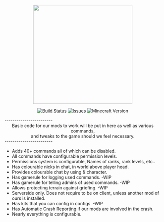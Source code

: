 <p align="center"><img src="http://media-elerium.cursecdn.com/avatars/14/170/635587497278461565.png" width="320" height="320"></p>
<p align="center">
  <a href="https://github.com/HxCKDMS/HxCCore/tree/1.8">
      <img src="http://67.187.15.252:8080/buildStatus/icon?job=HxCCore-1.8" alt="Build Status"></a>
  <a href="https://github.com/HxCKDMS/HxCCore/issues">
      <img src="https://img.shields.io/github/issues-raw/HxCKDMS/HxCCore.svg" alt="Issues"></a>
  <a><img src="https://img.shields.io/badge/minecraft-1.8-blue.svg" alt="Minecraft Version"></a>
</p>
------------------------
<div align="center"> Basic code for our mods to work will be put in here as well as various commands,</div> 
<div align="center">and tweaks to the game should we feel necessary. </div>
------------------------

* Adds 40+ commands all of which can be disabled.
* All commands have configurable permission levels.
* Permissions system is configurable, Names of ranks, rank levels, etc..
* Has colourable nicks in chat, in world above player head.
* Provides colourable chat by using & character.
* Has gamerule for logging used commands. -WIP
* Has gamerule for telling admins of used commands. -WIP
* Allows protecting terrain against griefing. -WIP
* Serverside only. Does not require to be on client, unless another mod of ours is installed.
* Has kits that you can config in configs. -WIP
* Has Automatic Crash Reporting if our mods are involved in the crash.
* Nearly everything is configurable.
